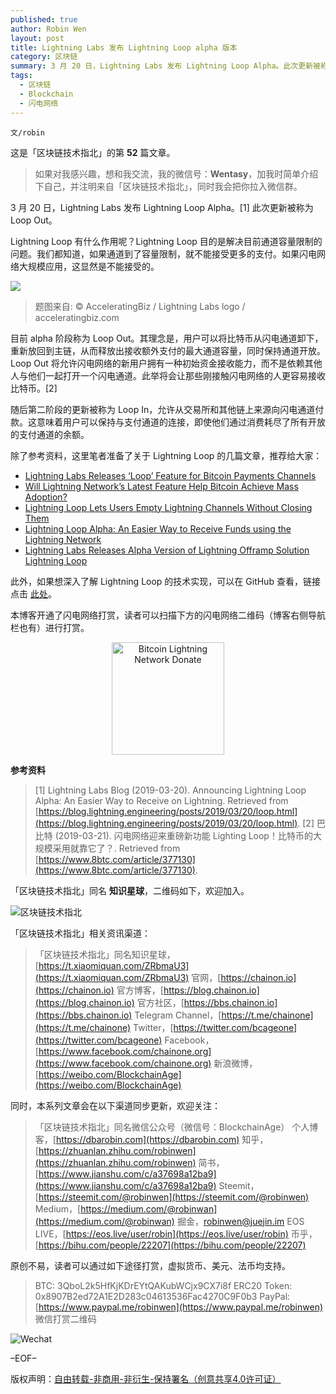 ```yaml
---
published: true
author: Robin Wen
layout: post
title: Lightning Labs 发布 Lightning Loop alpha 版本
category: 区块链
summary: 3 月 20 日，Lightning Labs 发布 Lightning Loop Alpha。此次更新被称为 Loop Out。Lightning Loop 有什么作用呢？Lightning Loop 目的是解决目前通道容量限制的问题。我们都知道，如果通道到了容量限制，就不能接受更多的支付。如果闪电网络大规模应用，这显然是不能接受的。目前 alpha 阶段称为 Loop Out。其理念是，用户可以将比特币从闪电通道卸下，重新放回到主链，从而释放出接收额外支付的最大通道容量，同时保持通道开放。Loop Out 将允许闪电网络的新用户拥有一种初始资金接收能力，而不是依赖其他人与他们一起打开一个闪电通道。此举将会让那些刚接触闪电网络的人更容易接收比特币。
tags:
  - 区块链
  - Blockchain
  - 闪电网络
---
```


`文/robin`

这是「区块链技术指北」的第 **52** 篇文章。

> 如果对我感兴趣，想和我交流，我的微信号：**Wentasy**，加我时简单介绍下自己，并注明来自「区块链技术指北」，同时我会把你拉入微信群。

3 月 20 日，Lightning Labs 发布 Lightning Loop Alpha。[1] 此次更新被称为 Loop Out。

Lightning Loop 有什么作用呢？Lightning Loop 目的是解决目前通道容量限制的问题。我们都知道，如果通道到了容量限制，就不能接受更多的支付。如果闪电网络大规模应用，这显然是不能接受的。

![](https://cdn.dbarobin.com/Hm5vOEC.jpg)

> 题图来自: © AcceleratingBiz / Lightning Labs logo / acceleratingbiz.com

目前 alpha 阶段称为 Loop Out。其理念是，用户可以将比特币从闪电通道卸下，重新放回到主链，从而释放出接收额外支付的最大通道容量，同时保持通道开放。Loop Out 将允许闪电网络的新用户拥有一种初始资金接收能力，而不是依赖其他人与他们一起打开一个闪电通道。此举将会让那些刚接触闪电网络的人更容易接收比特币。[2]

随后第二阶段的更新被称为 Loop In，允许从交易所和其他链上来源向闪电通道付款。这意味着用户可以保持与支付通道的连接，即使他们通过消费耗尽了所有开放的支付通道的余额。

除了参考资料，这里笔者准备了关于 Lightning Loop 的几篇文章，推荐给大家：

* [Lightning Labs Releases ‘Loop’ Feature for Bitcoin Payments Channels](https://www.coindesk.com/lightning-labs-releases-loop-feature-for-bitcoin-payments-channels)
* [Will Lightning Network’s Latest Feature Help Bitcoin Achieve Mass Adoption?](https://www.newsbtc.com/2019/03/20/lightning-network-bitcoin-adoption)
* [Lightning Loop Lets Users Empty Lightning Channels Without Closing Them](https://bitcoinmagazine.com/articles/lightning-loop-lets-users-empty-lightning-channels-without-closing-them)
* [Lightning Loop Alpha: An Easier Way to Receive Funds using the Lightning Network](https://medium.com/altcoin-magazine/lightning-loop-alpha-an-easier-way-to-receive-funds-in-lightning-network-657bf063def0)
* [Lightning Labs Releases Alpha Version of Lightning Offramp Solution Lightning Loop](https://cointelegraph.com/news/lightning-labs-releases-alpha-version-of-lightning-offramp-solution-lightning-loop)

此外，如果想深入了解 Lightning Loop 的技术实现，可以在 GitHub 查看，链接点击 [此处](https://github.com/lightninglabs/loop)。

本博客开通了闪电网络打赏，读者可以扫描下方的闪电网络二维码（博客右侧导航栏也有）进行打赏。

<center><img title="Bitcoin Lightning Network Donate" width="180" height="180" src="https://lnd.hoo.com/api/generate?openid=TruSwjrK2q57V484Tf0u&isimg=1" alt="Bitcoin Lightning Network Donate"/></center>

**参考资料**

> [1] Lightning Labs Blog (2019-03-20). Announcing Lightning Loop Alpha: An Easier Way to Receive on Lightning. Retrieved from [https://blog.lightning.engineering/posts/2019/03/20/loop.html](https://blog.lightning.engineering/posts/2019/03/20/loop.html).
> [2] 巴比特 (2019-03-21). 闪电网络迎来重磅新功能 Lighting Loop！比特币的大规模采用就靠它了？. Retrieved from [https://www.8btc.com/article/377130](https://www.8btc.com/article/377130).

「区块链技术指北」同名 **知识星球**，二维码如下，欢迎加入。

![区块链技术指北](https://cdn.dbarobin.com/3YzonTR.png)

「区块链技术指北」相关资讯渠道：

> 「区块链技术指北」同名知识星球，[https://t.xiaomiquan.com/ZRbmaU3](https://t.xiaomiquan.com/ZRbmaU3)
> 官网，[https://chainon.io](https://chainon.io)
> 官方博客，[https://blog.chainon.io](https://blog.chainon.io)
> 官方社区，[https://bbs.chainon.io](https://bbs.chainon.io)
> Telegram Channel，[https://t.me/chainone](https://t.me/chainone)
> Twitter，[https://twitter.com/bcageone](https://twitter.com/bcageone)
> Facebook，[https://www.facebook.com/chainone.org](https://www.facebook.com/chainone.org)
> 新浪微博，[https://weibo.com/BlockchainAge](https://weibo.com/BlockchainAge)

同时，本系列文章会在以下渠道同步更新，欢迎关注：

> 「区块链技术指北」同名微信公众号（微信号：BlockchainAge）
> 个人博客，[https://dbarobin.com](https://dbarobin.com)
> 知乎，[https://zhuanlan.zhihu.com/robinwen](https://zhuanlan.zhihu.com/robinwen)
> 简书，[https://www.jianshu.com/c/a37698a12ba9](https://www.jianshu.com/c/a37698a12ba9)
> Steemit，[https://steemit.com/@robinwen](https://steemit.com/@robinwen)
> Medium，[https://medium.com/@robinwan](https://medium.com/@robinwan)
> 掘金，[robinwen@juejin.im](https://juejin.im/user/5673ccae60b2260ee435f89a/posts)
> EOS LIVE，[https://eos.live/user/robin](https://eos.live/user/robin)
> 币乎，[https://bihu.com/people/22207](https://bihu.com/people/22207)

原创不易，读者可以通过如下途径打赏，虚拟货币、美元、法币均支持。

> BTC: 3QboL2k5HfKjKDrEYtQAKubWCjx9CX7i8f
> ERC20 Token: 0x8907B2ed72A1E2D283c04613536Fac4270C9F0b3
> PayPal: [https://www.paypal.me/robinwen](https://www.paypal.me/robinwen)
> 微信打赏二维码

![Wechat](https://cdn.dbarobin.com/SzoNl5b.jpg)

–EOF–

版权声明：[自由转载-非商用-非衍生-保持署名（创意共享4.0许可证）](http://creativecommons.org/licenses/by-nc-nd/4.0/deed.zh)
